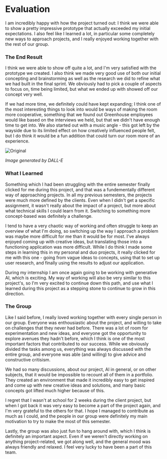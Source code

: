 # Evaluation

I am incredibly happy with how the project turned out: I think we were able to show a pretty impressive prototype that actually exceeded my initial expectations. I also feel like I learned a lot, in particular some completely new ways to approach projects, and I really enjoyed working together with the rest of our group.

### The End Result

I think we were able to show off quite a lot, and I'm very satisfied with the prototype we created. I also think we made very good use of both our initial concepting and brainstorming as well as the research we did to refine what we had built in the final sprint. We obviously had to pick a couple of aspects to focus on, time being limited, but what we ended up with showed off our concept very well.

If we had more time, we definitely could have kept expanding; I think one of the most interesting things to look into would be ways of making the room more cooperative, something that we found out Greenhouse employees would like based on the interviews we held, but that we didn't have enough time to get into. We also started out with a music angle - this got left by the wayside due to its limited effect on how creatively influenced people felt, but I do think it would be a fun addition that could turn our room more of an experience.

![Original](https://user-images.githubusercontent.com/9715331/213005059-77ca06e3-258f-4c6a-b290-d6de54eb10f8.png)

_Image generated by DALL-E_

### What I Learned

Something which I had been struggling with the entire semester finally clicked for me during this project, and that was a fundementally different way of approaching projects. In all my previous semesters, the projects were much more defined by the clients. Even when I didn't get a specific assignment, it wasn't really about the impact of a project, but more about what technical skills I could learn from it. Switching to something more concept-based was definitely a challenge.

I tend to have a very chaotic way of working and often struggle to keep an overview of what I'm doing, so switching up the way I approach a problem was maybe more difficult for me than it would be for most. I've always enjoyed coming up with creative ideas, but translating those into a functioning application was more difficult. While I do think I made some steps in learning this in my personal and duo projects, it really clicked for me with this one - going from vague ideas to concepts, using that to set up user research, and finally using the results to adjust our application.

During my internship I am once again going to be working with generative AI, which is exciting. My way of working will also be very similar to this project's, so I'm very excited to continue down this path, and use what I learned during this project as a stepping stone to continue to grow in this direction.

### The Group

Like I said before, I really loved working together with every single person in our group. Everyone was enthousiastic about the project, and willing to take on challenges that they never had before. There was a lot of room for experimentation and new ideas, and everyone got the opportunity to explore avenues they hadn't before, which I think is one of the most important factors that contributed to our success. While we obviously divided the tasks among us, everything was always discussed with the entire group, and everyone was able (and willing) to give advice and constructive critisism.

We had so many discussions, about our project, AI in general, or on other subjects, that it would be impossible to recount all of them in a portfolio. They created an environment that made it incredibly easy to get inspired and come up with new creative ideas and solutions, and many basic concepts got lifted much higher because of this.

I regret that I wasn't at school for 2 weeks during the client project, but when I got back it was very easy to become a part of the project again, and I'm very grateful to the others for that. I hope I managed to contribute as much as I could, and the people in our group were definitely my main motivation to try to make the most of this semester.

Lastly, the group was also just fun to hang around with, which I think is definitely an important aspect. Even if we weren't directly working on anything project-related, we got along well, and the general mood was always friendly and relaxed. I feel very lucky to have been a part of this team.
